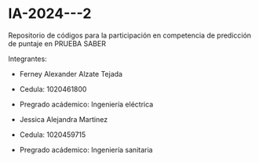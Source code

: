 # IA-2024---2
Repositorio de códigos para la participación en competencia de predicción de puntaje en PRUEBA SABER

Integrantes: 

- Ferney Alexander Alzate Tejada
- Cedula: 1020461800
- Pregrado acádemico: Ingeniería eléctrica
  
- Jessica Alejandra Martinez
- Cedula: 1020459715
- Pregrado acádemico: Ingeniería sanitaria 

